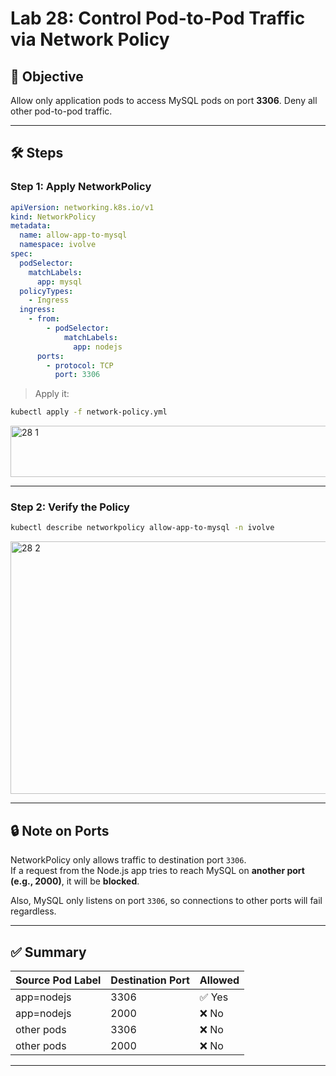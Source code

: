 
# Lab 28: Control Pod-to-Pod Traffic via Network Policy

## 🎯 Objective
Allow only application pods to access MySQL pods on port **3306**. Deny all other pod-to-pod traffic.

---

## 🛠️ Steps


### Step 1: Apply NetworkPolicy
```yaml
apiVersion: networking.k8s.io/v1
kind: NetworkPolicy
metadata:
  name: allow-app-to-mysql
  namespace: ivolve
spec:
  podSelector:
    matchLabels:
      app: mysql
  policyTypes:
    - Ingress
  ingress:
    - from:
        - podSelector:
            matchLabels:
              app: nodejs
      ports:
        - protocol: TCP
          port: 3306
```

> Apply it:
```bash
kubectl apply -f network-policy.yml
```

<img width="950" height="82" alt="28 1" src="https://github.com/user-attachments/assets/4616fbf9-51d2-4082-bd35-6287b86a514e" />


---

### Step 2: Verify the Policy


```bash
kubectl describe networkpolicy allow-app-to-mysql -n ivolve
```

<img width="948" height="404" alt="28 2" src="https://github.com/user-attachments/assets/b92bf5ae-ce6b-4379-8060-5f809986826a" />


---

## 🔒 Note on Ports
NetworkPolicy only allows traffic to destination port `3306`.  
If a request from the Node.js app tries to reach MySQL on **another port (e.g., 2000)**, it will be **blocked**.

Also, MySQL only listens on port `3306`, so connections to other ports will fail regardless.

---

## ✅ Summary
| Source Pod Label | Destination Port | Allowed |
|------------------|------------------|---------|
| app=nodejs       | 3306             | ✅ Yes  |
| app=nodejs       | 2000             | ❌ No   |
| other pods       | 3306             | ❌ No   |
| other pods       | 2000             | ❌ No   |

---
